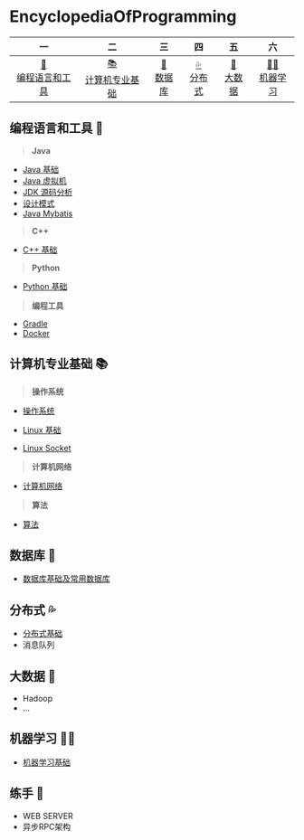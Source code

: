 # EncyclopediaOfProgramming

|                           一                           |                          二                          |                        三                        |                        四                        |                       五                       |                            六                            |
| :----------------------------------------------------: | :--------------------------------------------------: | :----------------------------------------------: | :----------------------------------------------: | :--------------------------------------------: | :------------------------------------------------------: |
| [:wrench:<br />编程语言和工具](#编程语言和工具-wrench) | [:books:<br />计算机专业基础](#计算机专业基础-books) | [:floppy_disk:<br />数据库](#数据库-floppy_disk) | [:sweat_drops:<br />分布式](#分布式-sweat_drops) | [:baby_chick:<br />大数据](#大数据-baby_chick) | [:man_astronaut:<br />机器学习](#机器学习-man_astronaut) |

## 编程语言和工具 :wrench:

> **Java**

* [Java 基础](ProgrammingNotes/JavaBasic.md)
* [Java 虚拟机](ProgrammingNotes/JavaVirtualMachine.md)
* [JDK 源码分析](ProgrammingNotes/JDKSourceCodeAnalysis.md)
* [设计模式](ProgrammingNotes/DesignPatterns.md)
* [Java Mybatis](ProgrammingNotes/JavaMybatis.md)

> **C++**

* [C++ 基础](ProgrammingNotes/CppBasics.md)

> **Python**

* [Python 基础](https://github.com/jerehao/EncyclopediaOfProgramming/blob/master/ProgrammingLanguage/Python%20%E5%9F%BA%E7%A1%80.md)

> **编程工具**

* [Gradle](ProgrammingNotes/Gradle.md)
* [Docker](ProgrammingNotes/Docker.md)

## 计算机专业基础 :books:

> **操作系统** 

* [操作系统](ProgrammingNotes/OperatingSystem.md)
* [Linux 基础](ProgrammingNotes/LinuxBasics.md)

* [Linux Socket](ProgrammingNotes/LinuxSocket.md)

> **计算机网络**

* [计算机网络](ProgrammingNotes/NetworkOfComputer.md)

> **算法**

* [算法](Algorithm/Algorithm.md)

## 数据库 :floppy_disk:

* [数据库基础及常用数据库](ProgrammingNotes/DatabaseBasics.md)

## 分布式 :sweat_drops:

* [分布式基础](ProgrammingNotes/DistributedSystem.md)
* 消息队列

## 大数据 :baby_chick:

* Hadoop
* ...

## 机器学习 :man_astronaut:

* [机器学习基础](MachineLearning/MachineLearningBasics.md)

## 练手 :egg:

* WEB SERVER
* 异步RPC架构